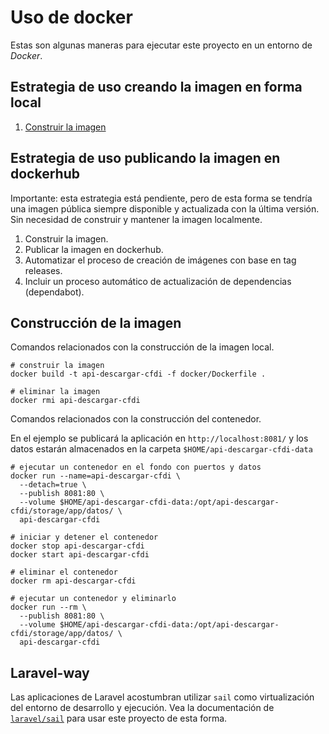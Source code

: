 # Uso de docker

Estas son algunas maneras para ejecutar este proyecto en un entorno de *Docker*.

## Estrategia de uso creando la imagen en forma local

1. [Construir la imagen](#construcción-de-la-imagen)

## Estrategia de uso publicando la imagen en dockerhub

Importante: esta estrategia está pendiente, pero de esta forma se tendría
una imagen pública siempre disponible y actualizada con la última versión.
Sin necesidad de construir y mantener la imagen localmente.

1. Construir la imagen.
2. Publicar la imagen en dockerhub.
3. Automatizar el proceso de creación de imágenes con base en tag releases.
4. Incluir un proceso automático de actualización de dependencias (dependabot).

## Construcción de la imagen

Comandos relacionados con la construcción de la imagen local.

```shell
# construir la imagen
docker build -t api-descargar-cfdi -f docker/Dockerfile .

# eliminar la imagen
docker rmi api-descargar-cfdi
```

Comandos relacionados con la construcción del contenedor.

En el ejemplo se publicará la aplicación en `http://localhost:8081/` y los datos estarán
almacenados en la carpeta `$HOME/api-descargar-cfdi-data`

```shell
# ejecutar un contenedor en el fondo con puertos y datos
docker run --name=api-descargar-cfdi \
  --detach=true \
  --publish 8081:80 \
  --volume $HOME/api-descargar-cfdi-data:/opt/api-descargar-cfdi/storage/app/datos/ \
  api-descargar-cfdi

# iniciar y detener el contenedor
docker stop api-descargar-cfdi
docker start api-descargar-cfdi

# eliminar el contenedor
docker rm api-descargar-cfdi

# ejecutar un contenedor y eliminarlo
docker run --rm \
  --publish 8081:80 \
  --volume $HOME/api-descargar-cfdi-data:/opt/api-descargar-cfdi/storage/app/datos/ \
  api-descargar-cfdi
```

## Laravel-way

Las aplicaciones de Laravel acostumbran utilizar `sail` como virtualización del entorno de desarrollo y ejecución.
Vea la documentación de [`laravel/sail`](https://laravel.com/docs/8.x/sail) para usar este proyecto de esta forma.
